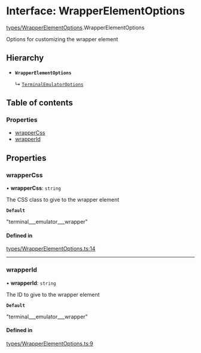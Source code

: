 # Interface: WrapperElementOptions

[types/WrapperElementOptions](../wiki/types.WrapperElementOptions).WrapperElementOptions

Options for customizing the wrapper element

## Hierarchy

- **`WrapperElementOptions`**

  ↳ [`TerminalEmulatorOptions`](../wiki/types.TerminalEmulatorOptions.TerminalEmulatorOptions)

## Table of contents

### Properties

- [wrapperCss](../wiki/types.WrapperElementOptions.WrapperElementOptions#wrappercss)
- [wrapperId](../wiki/types.WrapperElementOptions.WrapperElementOptions#wrapperid)

## Properties

### wrapperCss

• **wrapperCss**: `string`

The CSS class to give to the wrapper element

**`Default`**

"terminal___emulator___wrapper"

#### Defined in

[types/WrapperElementOptions.ts:14](https://github.com/LucEnden/unix-terminal-emulator/blob/f00e612/src/types/WrapperElementOptions.ts#L14)

___

### wrapperId

• **wrapperId**: `string`

The ID to give to the wrapper element

**`Default`**

"terminal___emulator___wrapper"

#### Defined in

[types/WrapperElementOptions.ts:9](https://github.com/LucEnden/unix-terminal-emulator/blob/f00e612/src/types/WrapperElementOptions.ts#L9)

